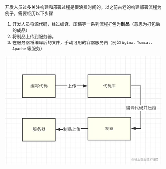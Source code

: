 开发人员过多关注构建和部署过程是很浪费时间的。以之前古老的构建部署流程为例子，需要经历以下步骤：

1.  开发人员将源代码，经过编译、压缩等一系列流程打包为**制品**（意思为打包后的成品）
2.  将制品上传到服务器。
3.  在服务器将编译后的文件，手动可用的容器服务内（例如 `Nginx，Tomcat，Apache` 等服务）

![](../youdaonote-images/Pasted%20image%2020230413232120.png)